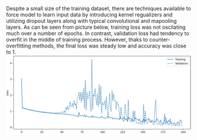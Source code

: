 Despite a small size of the training dataset, there are techniques available to force model to learn input data by introducing kernel regualizers and utilizing dropout layers along with typical convolutional and mapooling layers.
As can be seen from picture below, training loss was not oscilating much over a number of epochs. In contrast, validation loss had tendency to overfit in the middle of training process.
However, thaks to counter-overfitting methods, the final loss was steady low and accuracy was close to 1.
<img src="Training graph.png"> </img>
